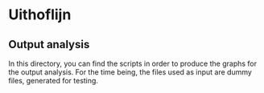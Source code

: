 # Uithoflijn

## Output analysis

In this directory, you can find the scripts in order to produce the graphs for the output analysis. For the time being, the files used as input are dummy files, generated for testing.